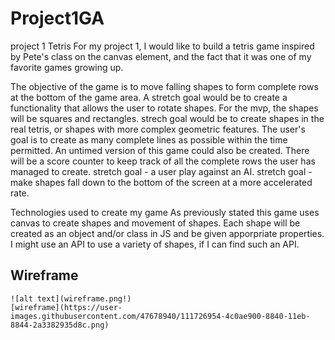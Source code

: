 # Project1GA
project 1
Tetris
For my project 1, I would like to build a tetris game inspired by Pete's class on the canvas element, and the fact that it was one of my favorite games growing up. 

The objective of the game is to move falling shapes to form complete rows at the bottom of the game area. 
  A stretch goal would be to create a functionality that allows the user to rotate shapes.
For the mvp, the shapes will be squares and rectangles.
  strech goal would be to create shapes in the real tetris, or shapes with more complex geometric features.
The user's goal is to create as many complete lines as possible within the time permitted. An untimed version of this game could also be created. 
There will be a score counter to keep track of all the complete rows the user has managed to create.
  stretch goal - a user play against an AI. 
  stretch goal - make shapes fall down to the bottom of the screen at a more accelerated rate.


  Technologies used to create my game
  As previously stated this game uses canvas to create shapes and movement of shapes.
  Each shape will be created as an object and/or class in JS and be given apporpriate properties. 
  I might use an API to use a variety of shapes, if I can find such an API.
  
  
  
  ## Wireframe
    ![alt text](wireframe.png!)
    [wireframe](https://user-images.githubusercontent.com/47678940/111726954-4c0ae900-8840-11eb-8844-2a3382935d8c.png)
